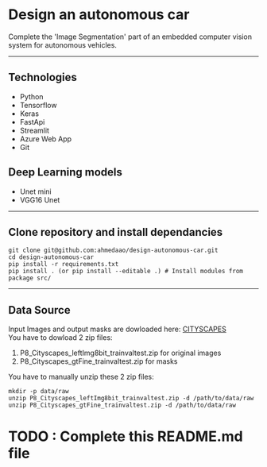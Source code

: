 # Design an autonomous car

Complete the 'Image Segmentation' part of an embedded computer vision system for autonomous vehicles.

---

## Technologies
- Python
- Tensorflow
- Keras
- FastApi
- Streamlit
- Azure Web App
- Git

## Deep Learning models 
- Unet mini
- VGG16 Unet

---

## Clone repository and install dependancies

```
git clone git@github.com:ahmedaao/design-autonomous-car.git
cd design-autonomous-car
pip install -r requirements.txt
pip install . (or pip install --editable .) # Install modules from package src/
```
---

## Data Source

Input Images and output masks are dowloaded here: [CITYSCAPES](https://www.cityscapes-dataset.com/dataset-overview/)  
You have to dowload 2 zip files:    
1. P8_Cityscapes_leftImg8bit_trainvaltest.zip for original images
2. P8_Cityscapes_gtFine_trainvaltest.zip for masks

You have to manually unzip these 2 zip files:

```
mkdir -p data/raw
unzip P8_Cityscapes_leftImg8bit_trainvaltest.zip -d /path/to/data/raw
unzip P8_Cityscapes_gtFine_trainvaltest.zip -d /path/to/data/raw
```

# TODO : Complete this README.md file